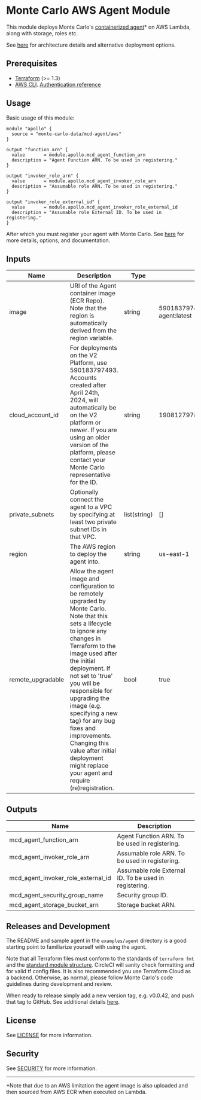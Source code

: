 # Monte Carlo AWS Agent Module

This module deploys Monte Carlo's [containerized agent](https://hub.docker.com/r/montecarlodata/agent)* on AWS
Lambda, along with storage, roles etc.

See [here](https://docs.getmontecarlo.com/docs/platform-architecture) for architecture details and alternative
deployment options.

## Prerequisites

- [Terraform](https://developer.hashicorp.com/terraform/downloads) (>= 1.3)
- [AWS CLI](https://aws.amazon.com/cli/).
  [Authentication reference](https://registry.terraform.io/providers/hashicorp/aws/latest/docs#authentication-and-configuration)

## Usage

Basic usage of this module:

```
module "apollo" {
  source = "monte-carlo-data/mcd-agent/aws"
}

output "function_arn" {
  value       = module.apollo.mcd_agent_function_arn
  description = "Agent Function ARN. To be used in registering."
}

output "invoker_role_arn" {
  value       = module.apollo.mcd_agent_invoker_role_arn
  description = "Assumable role ARN. To be used in registering."
}

output "invoker_role_external_id" {
  value       = module.apollo.mcd_agent_invoker_role_external_id
  description = "Assumable role External ID. To be used in registering."
}
```

After which you must register your agent with Monte Carlo. See
[here](https://docs.getmontecarlo.com/docs/create-and-register-an-aws-agent) for more details, options, and
documentation.

## Inputs

| **Name**          | **Description**                                                                                                                                                                                                                                                                                                                                                                                                                             | **Type**     | **Default**                                           |
|-------------------|---------------------------------------------------------------------------------------------------------------------------------------------------------------------------------------------------------------------------------------------------------------------------------------------------------------------------------------------------------------------------------------------------------------------------------------------|--------------|-------------------------------------------------------|
| image             | URI of the Agent container image (ECR Repo). Note that the region is automatically derived from the region variable.                                                                                                                                                                                                                                                                                                                        | string       | 590183797493.dkr.ecr.*.amazonaws.com/mcd-agent:latest |
| cloud_account_id  | For deployments on the V2 Platform, use 590183797493. Accounts created after April 24th, 2024, will automatically be on the V2 platform or newer. If you are using an older version of the platform, please contact your Monte Carlo representative for the ID.                                                                                                                                                                             | string       | 190812797848                                          |
| private_subnets   | Optionally connect the agent to a VPC by specifying at least two private subnet IDs in that VPC.                                                                                                                                                                                                                                                                                                                                            | list(string) | []                                                    |
| region            | The AWS region to deploy the agent into.                                                                                                                                                                                                                                                                                                                                                                                                    | string       | us-east-1                                             |
| remote_upgradable | Allow the agent image and configuration to be remotely upgraded by Monte Carlo. Note that this sets a lifecycle to ignore any changes in Terraform to the image used after the initial deployment. If not set to 'true' you will be responsible for upgrading the image (e.g. specifying a new tag) for any bug fixes and improvements. Changing this value after initial deployment might replace your agent and require (re)registration. | bool         | true                                                  |

## Outputs

| **Name**                           | **Description**                                        |
|------------------------------------|--------------------------------------------------------|
| mcd_agent_function_arn             | Agent Function ARN. To be used in registering.         |
| mcd_agent_invoker_role_arn         | Assumable role ARN. To be used in registering.         |
| mcd_agent_invoker_role_external_id | Assumable role External ID. To be used in registering. |
| mcd_agent_security_group_name      | Security group ID.                                     |
| mcd_agent_storage_bucket_arn       | Storage bucket ARN.                                    |

## Releases and Development

The README and sample agent in the `examples/agent` directory is a good starting point to familiarize
yourself with using the agent.

Note that all Terraform files must conform to the standards of `terraform fmt` and
the [standard module structure](https://developer.hashicorp.com/terraform/language/modules/develop).
CircleCI will sanity check formatting and for valid tf config files.
It is also recommended you use Terraform Cloud as a backend.
Otherwise, as normal, please follow Monte Carlo's code guidelines during development and review.

When ready to release simply add a new version tag, e.g. v0.0.42, and push that tag to GitHub.
See additional
details [here](https://developer.hashicorp.com/terraform/registry/modules/publish#releasing-new-versions).

## License

See [LICENSE](LICENSE) for more information.

## Security

See [SECURITY](SECURITY.md) for more
information.

---
*Note that due to an AWS limitation the agent image is also uploaded and then sourced from AWS ECR when executed on
Lambda.

